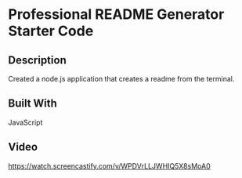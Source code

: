 # Professional README Generator Starter Code

## Description
Created a node.js application that creates a readme from the terminal.

## Built With
 JavaScript

## Video
https://watch.screencastify.com/v/WPDVrLLJWHIQ5X8sMoA0

















